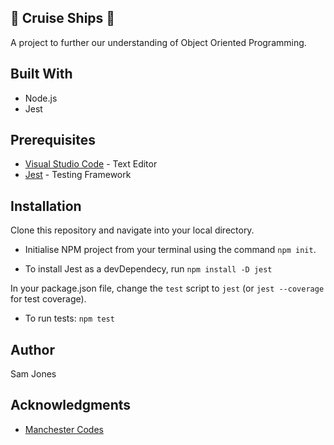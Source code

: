 ## :ship: Cruise Ships :ship:

A project to further our understanding of Object Oriented Programming.

## Built With

*  Node.js
*  Jest

## Prerequisites

* [Visual Studio Code](https://code.visualstudio.com/docs/) - Text Editor
* [Jest](https://jestjs.io/docs/en/getting-started) - Testing Framework

## Installation

Clone this repository and navigate into your local directory. 

* Initialise NPM project from your terminal using the command ```npm init```.

* To install Jest as a devDependecy, run ```npm install -D jest```

In your package.json file, change the ```test``` script to ```jest``` (or ```jest --coverage``` for test coverage). 

* To run tests: ```npm test```

## Author

Sam Jones

## Acknowledgments

* [Manchester Codes](https://github.com/MCRcodes)
